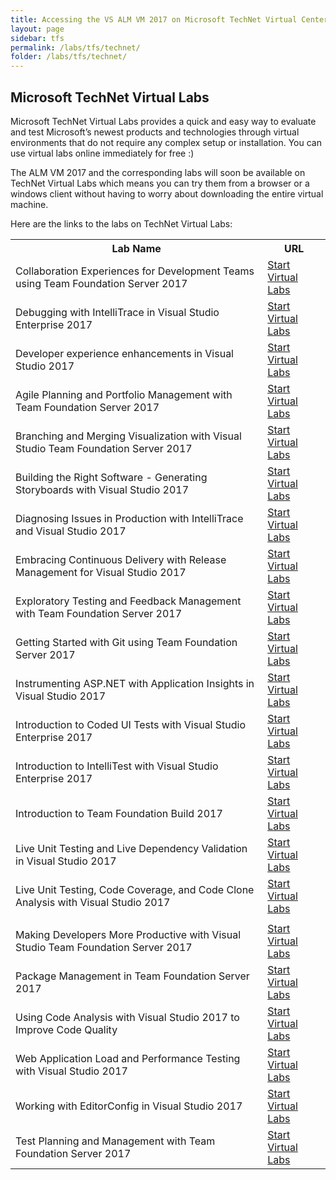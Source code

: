 ```yaml
---
title: Accessing the VS ALM VM 2017 on Microsoft TechNet Virtual Center
layout: page    
sidebar: tfs
permalink: /labs/tfs/technet/
folder: /labs/tfs/technet/
---
```


## Microsoft TechNet Virtual Labs
Microsoft TechNet Virtual Labs provides a quick and easy way to evaluate and test Microsoft’s newest products and technologies through virtual environments that do not require any complex setup or installation. You can use virtual labs online immediately for free :)

The ALM VM 2017 and the corresponding labs will soon be available on TechNet Virtual Labs which means you can try them from a browser or a windows client without having to worry about downloading the entire virtual machine. 

Here are the links to the labs on TechNet Virtual Labs:


<table width="100%">
  <tr>
    <th width="80%">Lab Name</th>
    <th width="20%">URL</th>
  </tr>
  <tr>
    <td >Collaboration Experiences for Development Teams using Team Foundation Server 2017</td>
    <td ><a href="https://vlabs.holsystems.com/vlabs/technet?eng=VLabs&amp;auth=none&amp;src=vlabs&amp;altadd=true&amp;labid=32155&amp;lod=true">Start Virtual Labs</a></td>
  </tr>
  <tr>
    <td >Debugging with IntelliTrace in Visual Studio Enterprise 2017</td>
    <td ><a href="https://vlabs.holsystems.com/vlabs/technet?eng=VLabs&amp;auth=none&amp;src=vlabs&amp;altadd=true&amp;labid=32157&amp;lod=true">Start Virtual Labs</a></td>
  </tr>
  <tr>
    <td >Developer experience enhancements in Visual Studio 2017</td>
    <td ><a href="https://vlabs.holsystems.com/vlabs/technet?eng=VLabs&amp;auth=none&amp;src=vlabs&amp;altadd=true&amp;labid=32158&amp;lod=true">Start Virtual Labs</a></td>
  </tr>
  <tr>
    <td >Agile Planning and Portfolio Management with Team Foundation Server 2017</td>
    <td ><a href="https://vlabs.holsystems.com/vlabs/technet?eng=VLabs&amp;auth=none&amp;src=vlabs&amp;altadd=true&amp;labid=32135&amp;lod=true">Start Virtual Labs</a></td>
  </tr>
  <tr>
    <td >Branching and Merging Visualization with Visual Studio Team Foundation Server 2017</td>
    <td ><a href="https://vlabs.holsystems.com/vlabs/technet?eng=VLabs&amp;auth=none&amp;src=vlabs&amp;altadd=true&amp;labid=32151&amp;lod=true">Start Virtual Labs</a></td>
  </tr>
  <tr>
    <td >Building the Right Software - Generating Storyboards with Visual Studio 2017</td>
    <td ><a href="https://vlabs.holsystems.com/vlabs/technet?eng=VLabs&amp;auth=none&amp;src=vlabs&amp;altadd=true&amp;labid=32152&amp;lod=true">Start Virtual Labs</a></td>
  </tr>
  <tr>
    <td >Diagnosing Issues in Production with IntelliTrace and Visual Studio 2017</td>
    <td ><a href="https://vlabs.holsystems.com/vlabs/technet?eng=VLabs&amp;auth=none&amp;src=vlabs&amp;altadd=true&amp;labid=32167&amp;lod=true">Start Virtual Labs</a></td>
  </tr>
  <tr>
    <td >Embracing Continuous Delivery with Release Management for Visual Studio 2017</td>
    <td ><a href="https://vlabs.holsystems.com/vlabs/technet?eng=VLabs&amp;auth=none&amp;src=vlabs&amp;altadd=true&amp;labid=32168&amp;lod=true">Start Virtual Labs</a></td>
  </tr>
  <tr>
    <td >Exploratory Testing and Feedback Management with Team Foundation Server 2017</td>
    <td ><a href="https://vlabs.holsystems.com/vlabs/technet?eng=VLabs&amp;auth=none&amp;src=vlabs&amp;altadd=true&amp;labid=32169&amp;lod=true">Start Virtual Labs</a></td>
  </tr>
  <tr>
    <td >Getting Started with Git using Team Foundation Server 2017</td>
    <td ><a href="https://vlabs.holsystems.com/vlabs/technet?eng=VLabs&amp;auth=none&amp;src=vlabs&amp;altadd=true&amp;labid=32170&amp;lod=true">Start Virtual Labs</a></td>
  </tr>
  <tr>
    <td >Instrumenting ASP.NET with Application Insights in Visual Studio 2017</td>
    <td ><a href="https://vlabs.holsystems.com/vlabs/technet?eng=VLabs&amp;auth=none&amp;src=vlabs&amp;altadd=true&amp;labid=32171&amp;lod=true">Start Virtual Labs</a></td>
  </tr>
  <tr>
    <td >Introduction to Coded UI Tests with Visual Studio Enterprise 2017</td>
    <td ><a href="https://vlabs.holsystems.com/vlabs/technet?eng=VLabs&amp;auth=none&amp;src=vlabs&amp;altadd=true&amp;labid=32173&amp;lod=true">Start Virtual Labs</a></td>
  </tr>
  <tr>
    <td >Introduction to IntelliTest with Visual Studio Enterprise 2017</td>
    <td ><a href="https://vlabs.holsystems.com/vlabs/technet?eng=VLabs&amp;auth=none&amp;src=vlabs&amp;altadd=true&amp;labid=32174&amp;lod=true">Start Virtual Labs</a></td>
  </tr>
  <tr>
    <td >Introduction to Team Foundation Build 2017</td>
    <td ><a href="https://vlabs.holsystems.com/vlabs/technet?eng=VLabs&amp;auth=none&amp;src=vlabs&amp;altadd=true&amp;labid=32179&amp;lod=true">Start Virtual Labs</a></td>
  </tr>
  <tr>
    <td >Live Unit Testing and Live Dependency Validation in Visual Studio 2017</td>
    <td ><a href="https://vlabs.holsystems.com/vlabs/technet?eng=VLabs&amp;auth=none&amp;src=vlabs&amp;altadd=true&amp;labid=32185&amp;lod=true">Start Virtual Labs</a></td>
  </tr>
  <tr>
    <td >Live Unit Testing, Code Coverage, and Code Clone Analysis with Visual Studio 2017</td>
    <td ><a href="https://vlabs.holsystems.com/vlabs/technet?eng=VLabs&amp;auth=none&amp;src=vlabs&amp;altadd=true&amp;labid=32186&amp;lod=true">Start Virtual Labs</a></td>
  </tr>
  <tr>
    <td ></td>
    <td ></td>
  </tr>
  <tr>
    <td >Making Developers More Productive with Visual Studio Team Foundation Server 2017</td>
    <td ><a href="https://vlabs.holsystems.com/vlabs/technet?eng=VLabs&amp;auth=none&amp;src=vlabs&amp;altadd=true&amp;labid=32187&amp;lod=true">Start Virtual Labs</a></td>
  </tr>
  <tr>
    <td >Package Management in Team Foundation Server 2017</td>
    <td ><a href="https://vlabs.holsystems.com/vlabs/technet?eng=VLabs&amp;auth=none&amp;src=vlabs&amp;altadd=true&amp;labid=32188&amp;lod=true">Start Virtual Labs</a></td>
  </tr>
  <tr>
    <td >Using Code Analysis with Visual Studio 2017 to Improve Code Quality</td>
    <td ><a href="https://vlabs.holsystems.com/vlabs/technet?eng=VLabs&amp;auth=none&amp;src=vlabs&amp;altadd=true&amp;labid=32190&amp;lod=true">Start Virtual Labs</a></td>
  </tr>
  <tr>
    <td >Web Application Load and Performance Testing with Visual Studio 2017</td>
    <td ><a href="https://vlabs.holsystems.com/vlabs/technet?eng=VLabs&amp;auth=none&amp;src=vlabs&amp;altadd=true&amp;labid=32191&amp;lod=true">Start Virtual Labs</a></td>
  </tr>
  <tr>
    <td >Working with EditorConfig in Visual Studio 2017</td>
    <td ><a href="https://vlabs.holsystems.com/vlabs/technet?eng=VLabs&amp;auth=none&amp;src=vlabs&amp;altadd=true&amp;labid=32192&amp;lod=true">Start Virtual Labs</a></td>
  </tr>
  <tr>
    <td >Test Planning and Management with Team Foundation Server 2017</td>
    <td ><a href="https://vlabs.holsystems.com/vlabs/technet?eng=VLabs&amp;auth=none&amp;src=vlabs&amp;altadd=true&amp;labid=32189&amp;lod=true">Start Virtual Labs</a></td>
  </tr>
</table>
